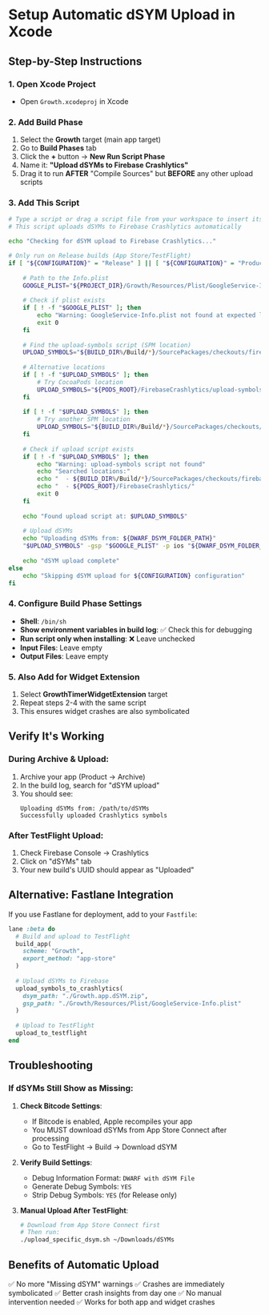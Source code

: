 # Setup Automatic dSYM Upload in Xcode

## Step-by-Step Instructions

### 1. Open Xcode Project
- Open `Growth.xcodeproj` in Xcode

### 2. Add Build Phase
1. Select the **Growth** target (main app target)
2. Go to **Build Phases** tab
3. Click the **+** button → **New Run Script Phase**
4. Name it: **"Upload dSYMs to Firebase Crashlytics"**
5. Drag it to run **AFTER** "Compile Sources" but **BEFORE** any other upload scripts

### 3. Add This Script
```bash
# Type a script or drag a script file from your workspace to insert its path.
# This script uploads dSYMs to Firebase Crashlytics automatically

echo "Checking for dSYM upload to Firebase Crashlytics..."

# Only run on Release builds (App Store/TestFlight)
if [ "${CONFIGURATION}" = "Release" ] || [ "${CONFIGURATION}" = "Production" ]; then
    
    # Path to the Info.plist
    GOOGLE_PLIST="${PROJECT_DIR}/Growth/Resources/Plist/GoogleService-Info.plist"
    
    # Check if plist exists
    if [ ! -f "$GOOGLE_PLIST" ]; then
        echo "Warning: GoogleService-Info.plist not found at expected location"
        exit 0
    fi
    
    # Find the upload-symbols script (SPM location)
    UPLOAD_SYMBOLS="${BUILD_DIR%/Build/*}/SourcePackages/checkouts/firebase-ios-sdk/Crashlytics/upload-symbols"
    
    # Alternative locations
    if [ ! -f "$UPLOAD_SYMBOLS" ]; then
        # Try CocoaPods location
        UPLOAD_SYMBOLS="${PODS_ROOT}/FirebaseCrashlytics/upload-symbols"
    fi
    
    if [ ! -f "$UPLOAD_SYMBOLS" ]; then
        # Try another SPM location
        UPLOAD_SYMBOLS="${BUILD_DIR%/Build/*}/SourcePackages/checkouts/firebase-ios-sdk/Crashlytics/upload-symbols"
    fi
    
    # Check if upload script exists
    if [ ! -f "$UPLOAD_SYMBOLS" ]; then
        echo "Warning: upload-symbols script not found"
        echo "Searched locations:"
        echo "  - ${BUILD_DIR%/Build/*}/SourcePackages/checkouts/firebase-ios-sdk/Crashlytics/"
        echo "  - ${PODS_ROOT}/FirebaseCrashlytics/"
        exit 0
    fi
    
    echo "Found upload script at: $UPLOAD_SYMBOLS"
    
    # Upload dSYMs
    echo "Uploading dSYMs from: ${DWARF_DSYM_FOLDER_PATH}"
    "$UPLOAD_SYMBOLS" -gsp "$GOOGLE_PLIST" -p ios "${DWARF_DSYM_FOLDER_PATH}"
    
    echo "dSYM upload complete"
else
    echo "Skipping dSYM upload for ${CONFIGURATION} configuration"
fi
```

### 4. Configure Build Phase Settings
- **Shell**: `/bin/sh`
- **Show environment variables in build log**: ✅ Check this for debugging
- **Run script only when installing**: ❌ Leave unchecked
- **Input Files**: Leave empty
- **Output Files**: Leave empty

### 5. Also Add for Widget Extension
1. Select **GrowthTimerWidgetExtension** target
2. Repeat steps 2-4 with the same script
3. This ensures widget crashes are also symbolicated

## Verify It's Working

### During Archive & Upload:
1. Archive your app (Product → Archive)
2. In the build log, search for "dSYM upload"
3. You should see:
   ```
   Uploading dSYMs from: /path/to/dSYMs
   Successfully uploaded Crashlytics symbols
   ```

### After TestFlight Upload:
1. Check Firebase Console → Crashlytics
2. Click on "dSYMs" tab
3. Your new build's UUID should appear as "Uploaded"

## Alternative: Fastlane Integration

If you use Fastlane for deployment, add to your `Fastfile`:

```ruby
lane :beta do
  # Build and upload to TestFlight
  build_app(
    scheme: "Growth",
    export_method: "app-store"
  )
  
  # Upload dSYMs to Firebase
  upload_symbols_to_crashlytics(
    dsym_path: "./Growth.app.dSYM.zip",
    gsp_path: "./Growth/Resources/Plist/GoogleService-Info.plist"
  )
  
  # Upload to TestFlight
  upload_to_testflight
end
```

## Troubleshooting

### If dSYMs Still Show as Missing:

1. **Check Bitcode Settings**:
   - If Bitcode is enabled, Apple recompiles your app
   - You MUST download dSYMs from App Store Connect after processing
   - Go to TestFlight → Build → Download dSYM

2. **Verify Build Settings**:
   - Debug Information Format: `DWARF with dSYM File`
   - Generate Debug Symbols: `YES`
   - Strip Debug Symbols: `YES` (for Release only)

3. **Manual Upload After TestFlight**:
   ```bash
   # Download from App Store Connect first
   # Then run:
   ./upload_specific_dsym.sh ~/Downloads/dSYMs
   ```

## Benefits of Automatic Upload

✅ No more "Missing dSYM" warnings
✅ Crashes are immediately symbolicated
✅ Better crash insights from day one
✅ No manual intervention needed
✅ Works for both app and widget crashes
